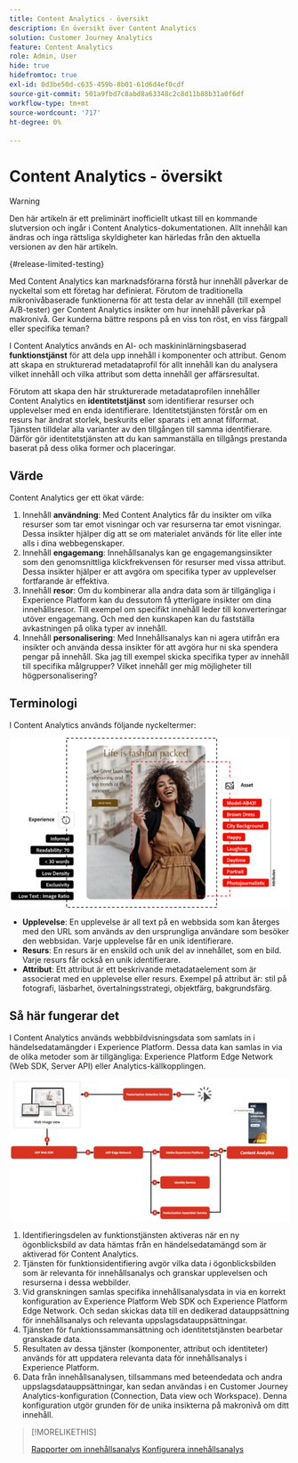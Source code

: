```yaml
---
title: Content Analytics - översikt
description: En översikt över Content Analytics
solution: Customer Journey Analytics
feature: Content Analytics
role: Admin, User
hide: true
hidefromtoc: true
exl-id: 0d3be50d-c635-459b-8b01-61d6d4ef0cdf
source-git-commit: 501a9fbd7c8abd8a63348c2c8d11b88b31a0f6df
workflow-type: tm+mt
source-wordcount: '717'
ht-degree: 0%

---
```


# Content Analytics - översikt

<!-- 
This is a placeholder article for upcoming Content Analytics documentation. Currently used to set up contextual help entries for developer working on onboarding UI and workspace UI 
-->

>[!WARNING]
>
>Den här artikeln är ett preliminärt inofficiellt utkast till en kommande slutversion och ingår i Content Analytics-dokumentationen. Allt innehåll kan ändras och inga rättsliga skyldigheter kan härledas från den aktuella versionen av den här artikeln.
>

{#release-limited-testing}

Med Content Analytics kan marknadsförarna förstå hur innehåll påverkar de nyckeltal som ett företag har definierat. Förutom de traditionella mikronivåbaserade funktionerna för att testa delar av innehåll (till exempel A/B-tester) ger Content Analytics insikter om hur innehåll påverkar på makronivå. Ger kunderna bättre respons på en viss ton röst, en viss färgpall eller specifika teman?

I Content Analytics används en AI- och maskininlärningsbaserad **funktionstjänst** för att dela upp innehåll i komponenter och attribut. Genom att skapa en strukturerad metadataprofil för allt innehåll kan du analysera vilket innehåll och vilka attribut som detta innehåll ger affärsresultat.

Förutom att skapa den här strukturerade metadataprofilen innehåller Content Analytics en **identitetstjänst** som identifierar resurser och upplevelser med en enda identifierare. Identitetstjänsten förstår om en resurs har ändrat storlek, beskurits eller sparats i ett annat filformat. Tjänsten tilldelar alla varianter av den tillgången till samma identifierare. Därför gör identitetstjänsten att du kan sammanställa en tillgångs prestanda baserat på dess olika former och placeringar.

## Värde

Content Analytics ger ett ökat värde:

1. Innehåll **användning**: Med Content Analytics får du insikter om vilka resurser som tar emot visningar och var resurserna tar emot visningar. Dessa insikter hjälper dig att se om materialet används för lite eller inte alls i dina webbegenskaper.
1. Innehåll **engagemang**: Innehållsanalys kan ge engagemangsinsikter som den genomsnittliga klickfrekvensen för resurser med vissa attribut. Dessa insikter hjälper er att avgöra om specifika typer av upplevelser fortfarande är effektiva.
1. Innehåll **resor**: Om du kombinerar alla andra data som är tillgängliga i Experience Platform kan du dessutom få ytterligare insikter om dina innehållsresor. Till exempel om specifikt innehåll leder till konverteringar utöver engagemang. Och med den kunskapen kan du fastställa avkastningen på olika typer av innehåll.
1. Innehåll **personalisering**: Med Innehållsanalys kan ni agera utifrån era insikter och använda dessa insikter för att avgöra hur ni ska spendera pengar på innehåll. Ska jag till exempel skicka specifika typer av innehåll till specifika målgrupper? Vilket innehåll ger mig möjligheter till högpersonalisering?

## Terminologi

I Content Analytics används följande nyckeltermer:

![Assets och upplevelser](/help/content-analytics/assets//content-analytics-experience-asset.png)

* **Upplevelse**: En upplevelse är all text på en webbsida som kan återges med den URL som används av den ursprungliga användare som besöker den webbsidan. Varje upplevelse får en unik identifierare.
* **Resurs**: En resurs är en enskild och unik del av innehållet, som en bild. Varje resurs får också en unik identifierare.
* **Attribut**: Ett attribut är ett beskrivande metadataelement som är associerat med en upplevelse eller resurs. Exempel på attribut är: stil på fotografi, läsbarhet, övertalningsstrategi, objektfärg, bakgrundsfärg.

## Så här fungerar det

I Content Analytics används webbbildvisningsdata som samlats in i händelsedatamängder i Experience Platform. Dessa data kan samlas in via de olika metoder som är tillgängliga: Experience Platform Edge Network (Web SDK, Server API) eller Analytics-källkopplingen.

![Innehållsanalys - Så fungerar det](assets/how-it-works.png)


1. Identifieringsdelen av funktionstjänsten aktiveras när en ny ögonblicksbild av data hämtas från en händelsedatamängd som är aktiverad för Content Analytics.
1. Tjänsten för funktionsidentifiering avgör vilka data i ögonblicksbilden som är relevanta för innehållsanalys och granskar upplevelsen och resurserna i dessa webbilder.
1. Vid granskningen samlas specifika innehållsanalysdata in via en korrekt konfiguration av Experience Platform Web SDK och Experience Platform Edge Network. Och sedan skickas data till en dedikerad datauppsättning för innehållsanalys och relevanta uppslagsdatauppsättningar.
1. Tjänsten för funktionssammansättning och identitetstjänsten bearbetar granskade data.
1. Resultaten av dessa tjänster (komponenter, attribut och identiteter) används för att uppdatera relevanta data för innehållsanalys i Experience Platform.
1. Data från innehållsanalysen, tillsammans med beteendedata och andra uppslagsdatauppsättningar, kan sedan användas i en Customer Journey Analytics-konfiguration (Connection, Data view och Workspace). Denna konfiguration utgör grunden för de unika insikterna på makronivå om ditt innehåll.

>[!MORELIKETHIS]
>
>[Rapporter om innehållsanalys](#report/report.md)
>[Konfigurera innehållsanalys](config/configuration.md)

